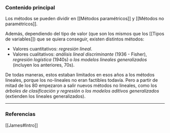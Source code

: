 ### Contenido principal

Los métodos se pueden dividir en [[Métodos paramétricos]] y  [[Métodos no paramétricos]].

Además, dependiendo del tipo de valor (que son los mismos que los [[Tipos de variables]]) que se quiera conseguir, existen distintos métodos:
- Valores cuantitativos: *regresión lineal*.
- Valores cualitativos: *análisis lineal discriminante* (1936 - Fisher), *regresión logística* (1940s) o *los modelos lineales generalizados* (incluyen los anteriores, 70s).

De todas maneras, estos estaban limitados en esos años a los métodos lineales, porque los no-lineales no eran factibles todavía. Pero a partir de mitad de los 80 empezaron a salir nuevos métodos no lineales, como los *árboles de clasificación y regresión* o *los modelos aditivos generalizados* (extienden los lineales generalizados).

--- 
### Referencias
[[James#Intro]]